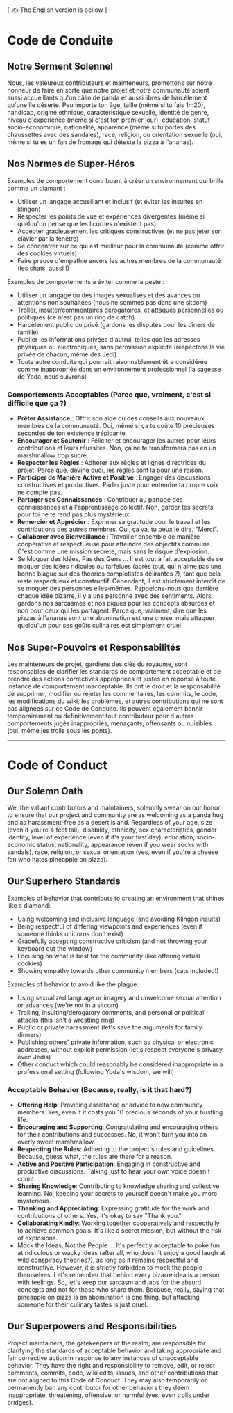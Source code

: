 [ ✍️ The English version is bellow ]

# Code de Conduite 

## Notre Serment Solennel

Nous, les valeureux contributeurs et mainteneurs, promettons sur notre honneur de faire en sorte que notre projet et notre communauté soient aussi accueillants qu'un câlin de panda et aussi libres de harcèlement qu'une île déserte. Peu importe ton âge, taille (même si tu fais 1m20), handicap, origine ethnique, caractéristique sexuelle, identité de genre, niveau d'expérience (même si c'est ton premier jour), éducation, statut socio-économique, nationalité, apparence (même si tu portes des chaussettes avec des sandales), race, religion, ou orientation sexuelle (oui, même si tu es un fan de fromage qui déteste la pizza à l'ananas).

## Nos Normes de Super-Héros

Exemples de comportement contribuant à créer un environnement qui brille comme un diamant :

* Utiliser un langage accueillant et inclusif (et éviter les insultes en klingon)
* Respecter les points de vue et expériences divergentes (même si quelqu'un pense que les licornes n'existent pas)
* Accepter gracieusement les critiques constructives (et ne pas jeter son clavier par la fenêtre)
* Se concentrer sur ce qui est meilleur pour la communauté (comme offrir des cookies virtuels)
* Faire preuve d'empathie envers les autres membres de la communauté (les chats, aussi !)

Exemples de comportements à éviter comme la peste :

* Utiliser un langage ou des images sexualisés et des avances ou attentions non souhaitées (nous ne sommes pas dans une sitcom)
* Troller, insulter/commentaires dérogatoires, et attaques personnelles ou politiques (ce n'est pas un ring de catch)
* Harcèlement public ou privé (gardons les disputes pour les dîners de famille)
* Publier les informations privées d'autrui, telles que les adresses physiques ou électroniques, sans permission explicite (respectons la vie privée de chacun, même des Jedi)
* Toute autre conduite qui pourrait raisonnablement être considérée comme inappropriée dans un environnement professionnel (la sagesse de Yoda, nous suivrons)

### Comportements Acceptables (Parce que, vraiment, c'est si difficile que ça ?)

* **Prêter Assistance** : Offrir son aide ou des conseils aux nouveaux membres de la communauté. Oui, même si ça te coûte 10 précieuses secondes de ton existence trépidante.
* **Encourager et Soutenir** : Féliciter et encourager les autres pour leurs contributions et leurs réussites. Non, ça ne te transformera pas en un marshmallow trop sucré.
* **Respecter les Règles** : Adhérer aux règles et lignes directrices du projet. Parce que, devine quoi, les règles sont là pour une raison.
* **Participer de Manière Active et Positive** : Engager des discussions constructives et productives. Parler juste pour entendre ta propre voix ne compte pas.
* **Partager ses Connaissances** : Contribuer au partage des connaissances et à l'apprentissage collectif. Non, garder tes secrets pour toi ne te rend pas plus mystérieux.
* **Remercier et Apprécier** : Exprimer sa gratitude pour le travail et les contributions des autres membres. Oui, ça va, tu peux le dire, "Merci".
* **Collaborer avec Bienveillance** : Travailler ensemble de manière coopérative et respectueuse pour atteindre des objectifs communs. C'est comme une mission secrète, mais sans le risque d'explosion.
* Se Moquer des Idées, Pas des Gens ... Il est tout à fait acceptable de se moquer des idées ridicules ou farfelues (après tout, qui n'aime pas une bonne blague sur des théories complotistes délirantes ?), tant que cela reste respectueux et constructif. Cependant, il est strictement interdit de se moquer des personnes elles-mêmes. Rappelons-nous que derrière chaque idée bizarre, il y a une personne avec des sentiments. Alors, gardons nos sarcasmes et nos piques pour les concepts absurdes et non pour ceux qui les partagent. Parce que, vraiment, dire que les pizzas à l'ananas sont une abomination est une chose, mais attaquer quelqu'un pour ses goûts culinaires est simplement cruel.

## Nos Super-Pouvoirs et Responsabilités

Les mainteneurs de projet, gardiens des clés du royaume, sont responsables de clarifier les standards de comportement acceptable et de prendre des actions correctives appropriées et justes en réponse à toute instance de comportement inacceptable. Ils ont le droit et la responsabilité de supprimer, modifier ou rejeter les commentaires, les commits, le code, les modifications du wiki, les problèmes, et autres contributions qui ne sont pas alignées sur ce Code de Conduite. Ils peuvent également bannir temporairement ou définitivement tout contributeur pour d'autres comportements jugés inappropriés, menaçants, offensants ou nuisibles (oui, même les trolls sous les ponts).

--------------------------------------------------------------------------------------------------------------------------------------
# Code of Conduct

## Our Solemn Oath

We, the valiant contributors and maintainers, solemnly swear on our honor to ensure that our project and community are as welcoming as a panda hug and as harassment-free as a desert island. Regardless of your age, size (even if you're 4 feet tall), disability, ethnicity, sex characteristics, gender identity, level of experience (even if it's your first day), education, socio-economic status, nationality, appearance (even if you wear socks with sandals), race, religion, or sexual orientation (yes, even if you're a cheese fan who hates pineapple on pizza).

## Our Superhero Standards

Examples of behavior that contribute to creating an environment that shines like a diamond:

* Using welcoming and inclusive language (and avoiding Klingon insults)
* Being respectful of differing viewpoints and experiences (even if someone thinks unicorns don't exist)
* Gracefully accepting constructive criticism (and not throwing your keyboard out the window)
* Focusing on what is best for the community (like offering virtual cookies)
* Showing empathy towards other community members (cats included!)

Examples of behavior to avoid like the plague:

* Using sexualized language or imagery and unwelcome sexual attention or advances (we're not in a sitcom)
* Trolling, insulting/derogatory comments, and personal or political attacks (this isn't a wrestling ring)
* Public or private harassment (let's save the arguments for family dinners)
* Publishing others' private information, such as physical or electronic addresses, without explicit permission (let's respect everyone's privacy, even Jedis)
* Other conduct which could reasonably be considered inappropriate in a professional setting (following Yoda's wisdom, we will)

### Acceptable Behavior (Because, really, is it that hard?)

* **Offering Help**: Providing assistance or advice to new community members. Yes, even if it costs you 10 precious seconds of your bustling life.
* **Encouraging and Supporting**: Congratulating and encouraging others for their contributions and successes. No, it won't turn you into an overly sweet marshmallow.
* **Respecting the Rules**: Adhering to the project's rules and guidelines. Because, guess what, the rules are there for a reason.
* **Active and Positive Participation**: Engaging in constructive and productive discussions. Talking just to hear your own voice doesn't count.
* **Sharing Knowledge**: Contributing to knowledge sharing and collective learning. No, keeping your secrets to yourself doesn't make you more mysterious.
* **Thanking and Appreciating**: Expressing gratitude for the work and contributions of others. Yes, it's okay to say "Thank you."
* **Collaborating Kindly**: Working together cooperatively and respectfully to achieve common goals. It's like a secret mission, but without the risk of explosions.
* Mock the Ideas, Not the People ... It's perfectly acceptable to poke fun at ridiculous or wacky ideas (after all, who doesn't enjoy a good laugh at wild conspiracy theories?), as long as it remains respectful and constructive. However, it is strictly forbidden to mock the people themselves. Let's remember that behind every bizarre idea is a person with feelings. So, let's keep our sarcasm and jabs for the absurd concepts and not for those who share them. Because, really, saying that pineapple on pizza is an abomination is one thing, but attacking someone for their culinary tastes is just cruel.

## Our Superpowers and Responsibilities

Project maintainers, the gatekeepers of the realm, are responsible for clarifying the standards of acceptable behavior and taking appropriate and fair corrective action in response to any instances of unacceptable behavior. They have the right and responsibility to remove, edit, or reject comments, commits, code, wiki edits, issues, and other contributions that are not aligned to this Code of Conduct. They may also temporarily or permanently ban any contributor for other behaviors they deem inappropriate, threatening, offensive, or harmful (yes, even trolls under bridges).
